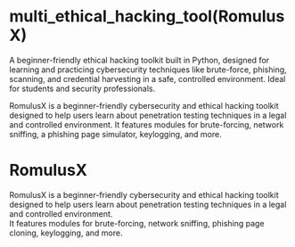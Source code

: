 # multi_ethical_hacking_tool(RomulusX)
A beginner-friendly ethical hacking toolkit built in Python, designed for learning and practicing cybersecurity techniques like brute-force, phishing, scanning, and credential harvesting in a safe, controlled environment. Ideal for students and security professionals.


RomulusX is a beginner-friendly cybersecurity and ethical hacking toolkit designed to help users learn about penetration testing techniques in a legal and controlled environment.
It features modules for brute-forcing, network sniffing, a phishing page simulator, keylogging, and more.
# RomulusX

RomulusX is a beginner-friendly cybersecurity and ethical hacking toolkit designed to help users learn about penetration testing techniques in a legal and controlled environment.  
It features modules for brute-forcing, network sniffing, phishing page cloning, keylogging, and more.
